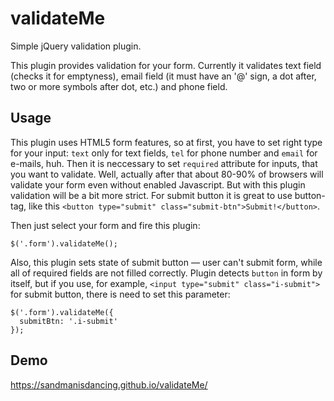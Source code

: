 # validateMe
Simple jQuery validation plugin.

This plugin provides validation for your form. Currently it validates text field (checks it for emptyness), email field (it must have an '@' sign, a dot after, two or more symbols after dot, etc.) and phone field.

## Usage

This plugin uses HTML5 form features, so at first, you have to set right type for your input: `text` only for text fields, `tel` for phone number and `email` for e-mails, huh. Then it is neccessary to set `required` attribute for inputs, that you want to validate. Well, actually after that about 80-90% of browsers will validate your form even without enabled Javascript. But with this plugin validation will be a bit more strict. For submit button it is great to use button-tag, like this `<button type="submit" class="submit-btn">Submit!</button>`.

Then just select your form and fire this plugin:

    $('.form').validateMe();

Also, this plugin sets state of submit button — user can't submit form, while all of required fields are not filled correctly. Plugin detects `button` in form by itself, but if you use, for example, `<input type="submit" class="i-submit">` for submit button, there is need to set this parameter:

    $('.form').validateMe({
      submitBtn: '.i-submit'
    });

## Demo

https://sandmanisdancing.github.io/validateMe/
